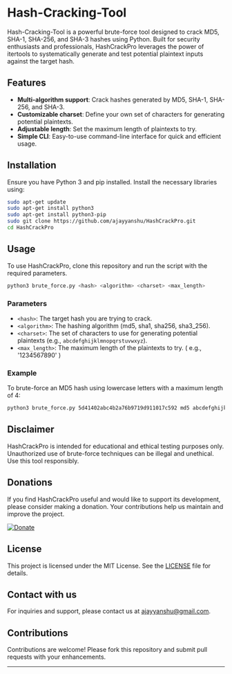 # Hash-Cracking-Tool

Hash-Cracking-Tool is a powerful brute-force tool designed to crack MD5, SHA-1, SHA-256, and SHA-3 hashes using Python. Built for security enthusiasts and professionals, HashCrackPro leverages the power of itertools to systematically generate and test potential plaintext inputs against the target hash.

## Features

- **Multi-algorithm support**: Crack hashes generated by MD5, SHA-1, SHA-256, and SHA-3.
- **Customizable charset**: Define your own set of characters for generating potential plaintexts.
- **Adjustable length**: Set the maximum length of plaintexts to try.
- **Simple CLI**: Easy-to-use command-line interface for quick and efficient usage.

## Installation

Ensure you have Python 3 and pip installed. Install the necessary libraries using:

```sh
sudo apt-get update
sudo apt-get install python3
sudo apt-get install python3-pip
sudo git clone https://github.com/ajayyanshu/HashCrackPro.git
cd HashCrackPro 
```

## Usage

To use HashCrackPro, clone this repository and run the script with the required parameters.

```sh
python3 brute_force.py <hash> <algorithm> <charset> <max_length>
```

### Parameters

- `<hash>`: The target hash you are trying to crack.
- `<algorithm>`: The hashing algorithm (md5, sha1, sha256, sha3_256).
- `<charset>`: The set of characters to use for generating potential plaintexts (e.g., `abcdefghijklmnopqrstuvwxyz`).
- `<max_length>`: The maximum length of the plaintexts to try. ( e.g., '1234567890' ) 

### Example

To brute-force an MD5 hash using lowercase letters with a maximum length of 4:

```sh
python3 brute_force.py 5d41402abc4b2a76b9719d911017c592 md5 abcdefghijklmnopqrstuvwxyz 4
```

## Disclaimer

HashCrackPro is intended for educational and ethical testing purposes only. Unauthorized use of brute-force techniques can be illegal and unethical. Use this tool responsibly.

## Donations

If you find HashCrackPro useful and would like to support its development, please consider making a donation. Your contributions help us maintain and improve the project.

[![Donate](https://www.paypalobjects.com/en_US/i/btn/btn_donateCC_LG.gif)]()

## License

This project is licensed under the MIT License. See the [LICENSE](https://drive.google.com/file/d/1SLTa0ppwSttFH863zQDrJAzSPqORiXFu/view?usp=sharing) file for details.

## Contact with us

For inquiries and support, please contact us at [ajayyanshu@gmail.com](mailto:ajayyanshu@gmail.com).


## Contributions

Contributions are welcome! Please fork this repository and submit pull requests with your enhancements.


---
